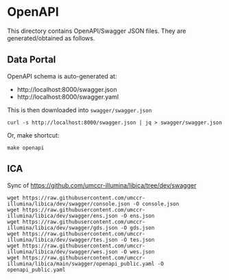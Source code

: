 # OpenAPI

This directory contains OpenAPI/Swagger JSON files. They are generated/obtained as follows.

## Data Portal

OpenAPI schema is auto-generated at:
- http://localhost:8000/swagger.json
- http://localhost:8000/swagger.yaml

This is then downloaded into `swagger/swagger.json`
```
curl -s http://localhost:8000/swagger.json | jq > swagger/swagger.json
```

Or, make shortcut:
```
make openapi
```

## ICA

Sync of https://github.com/umccr-illumina/libica/tree/dev/swagger

```
wget https://raw.githubusercontent.com/umccr-illumina/libica/dev/swagger/console.json -O console.json
wget https://raw.githubusercontent.com/umccr-illumina/libica/dev/swagger/ens.json -O ens.json
wget https://raw.githubusercontent.com/umccr-illumina/libica/dev/swagger/gds.json -O gds.json
wget https://raw.githubusercontent.com/umccr-illumina/libica/dev/swagger/tes.json -O tes.json
wget https://raw.githubusercontent.com/umccr-illumina/libica/dev/swagger/wes.json -O wes.json
wget https://raw.githubusercontent.com/umccr-illumina/libica/main/swagger/openapi_public.yaml -O openapi_public.yaml
```
